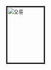 <html>
	<head>
		<title>스킨표</title>
	</head>
	<body>
		   <img src="" width=100 height=150 
			align="left" border="3" alt="오류"/>
	</body>
</html>
